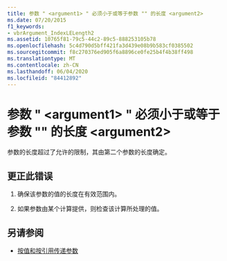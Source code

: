 ```yaml
---
title: 参数 " <argument1> " 必须小于或等于参数 "" 的长度 <argument2>
ms.date: 07/20/2015
f1_keywords:
- vbrArgument_IndexLELength2
ms.assetid: 10765f81-79c5-44c2-89c5-888253105b78
ms.openlocfilehash: 5c4d790d5bff421fa3d439e08b9b583cf0385502
ms.sourcegitcommit: f8c270376ed905f6a8896ce0fe25b4f4b38ff498
ms.translationtype: MT
ms.contentlocale: zh-CN
ms.lasthandoff: 06/04/2020
ms.locfileid: "84412892"
---
```

# <a name="argument-argument1-must-be-less-than-or-equal-to-the-length-of-argument-argument2"></a>参数 " \<argument1> " 必须小于或等于参数 "" 的长度 \<argument2>
参数的长度超过了允许的限制，其由第二个参数的长度确定。  
  
## <a name="to-correct-this-error"></a>更正此错误  
  
1. 确保该参数的值的长度在有效范围内。  
  
2. 如果参数由某个计算提供，则检查该计算所处理的值。  
  
## <a name="see-also"></a>另请参阅

- [按值和按引用传递参数](../programming-guide/language-features/procedures/passing-arguments-by-value-and-by-reference.md)
